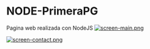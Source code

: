 # NODE-PrimeraPG
Pagina web realizada con NodeJS
[![screen-main.png](https://i.postimg.cc/bvNJ0hVV/screen-main.png)](https://postimg.cc/k2zq9kmW)

[![screen-contact.png](https://i.postimg.cc/x1Fr7VT4/screen-contact.png)](https://postimg.cc/yD9rg5Rm)
